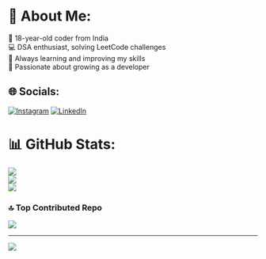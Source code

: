 # 💫 About Me:
👋 18-year-old coder from India<br>💻 DSA enthusiast, solving LeetCode challenges<br>🚀 Always learning and improving my skills<br>🌱 Passionate about growing as a developer


## 🌐 Socials:
[![Instagram](https://img.shields.io/badge/Instagram-%23E4405F.svg?logo=Instagram&logoColor=white)](https://instagram.com/niranjanvs_) [![LinkedIn](https://img.shields.io/badge/LinkedIn-%230077B5.svg?logo=linkedin&logoColor=white)](https://linkedin.com/in/niranjan-vs/) 
# 📊 GitHub Stats:
![](https://github-readme-stats.vercel.app/api?username=vsniranjan&theme=dark&hide_border=true&include_all_commits=true&count_private=false)<br/>
![](https://github-readme-streak-stats.herokuapp.com/?user=vsniranjan&theme=dark&hide_border=true)<br/>
![](https://github-readme-stats.vercel.app/api/top-langs/?username=vsniranjan&theme=dark&hide_border=true&include_all_commits=true&count_private=false&layout=compact)

### 🔝 Top Contributed Repo
![](https://github-contributor-stats.vercel.app/api?username=vsniranjan&limit=5&theme=dark&combine_all_yearly_contributions=true)

---
[![](https://visitcount.itsvg.in/api?id=vsniranjan&icon=0&color=2)](https://visitcount.itsvg.in)
